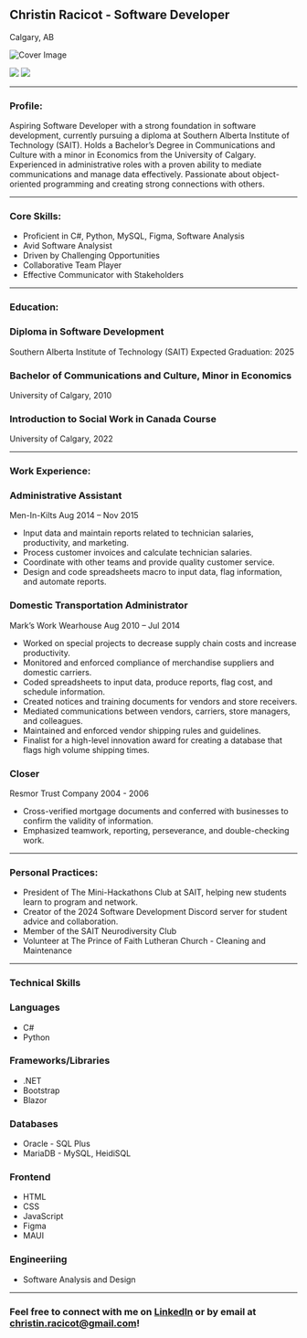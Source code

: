 ## Christin Racicot - Software Developer
Calgary, AB

![Cover Image](cover.png)

[![](https://img.shields.io/badge/Email-christin.raicot%40gmail.com-%230077B5.svg?&style=for-the-badge&logo=gmail&logoColor=white&color=ea4335)](mailto:christin.racicot@gmail.com)
[![](https://img.shields.io/badge/LinkedIn-Christin%20Racicot-%230077B5.svg?&style=for-the-badge&logo=linkedin&logoColor=white0e76a8)](https://www.linkedin.com/in/chris-racicot-a15314295/)


---

### Profile:

Aspiring Software Developer with a strong foundation in software development, currently pursuing a diploma at Southern Alberta Institute of Technology (SAIT). Holds a Bachelor’s Degree in Communications and Culture with a minor in Economics from the University of Calgary. Experienced in administrative roles with a proven ability to mediate communications and manage data effectively. Passionate about object-oriented programming and creating strong connections with others.


---

### Core Skills:

   * Proficient in C#, Python, MySQL, Figma, Software Analysis
   * Avid Software Analysist
   * Driven by Challenging Opportunities
   * Collaborative Team Player
   * Effective Communicator with Stakeholders


---

### Education:

### Diploma in Software Development
Southern Alberta Institute of Technology (SAIT)
Expected Graduation: 2025

### Bachelor of Communications and Culture, Minor in Economics
University of Calgary, 2010

### Introduction to Social Work in Canada Course
University of Calgary, 2022


---

### Work Experience:

### Administrative Assistant
Men-In-Kilts
Aug 2014 – Nov 2015

  * Input data and maintain reports related to technician salaries, productivity, and marketing.
  * Process customer invoices and calculate technician salaries.
  * Coordinate with other teams and provide quality customer service.
  * Design and code spreadsheets macro to input data, flag information, and automate reports.

### Domestic Transportation Administrator
Mark’s Work Wearhouse
Aug 2010 – Jul 2014

  * Worked on special projects to decrease supply chain costs and increase productivity.
  * Monitored and enforced compliance of merchandise suppliers and domestic carriers.
  * Coded spreadsheets to input data, produce reports, flag cost, and schedule information.
  * Created notices and training documents for vendors and store receivers.
  * Mediated communications between vendors, carriers, store managers, and colleagues.
  * Maintained and enforced vendor shipping rules and guidelines.
  * Finalist for a high-level innovation award for creating a database that flags high volume shipping times.

### Closer
Resmor Trust Company
2004 - 2006

  * Cross-verified mortgage documents and conferred with businesses to confirm the validity of information.
  * Emphasized teamwork, reporting, perseverance, and double-checking work.


---

### Personal Practices:

  * President of The Mini-Hackathons Club at SAIT, helping new students learn to program and network.
  * Creator of the 2024 Software Development Discord server for student advice and collaboration.
  * Member of the SAIT Neurodiversity Club
  * Volunteer at The Prince of Faith Lutheran Church - Cleaning and Maintenance 


---

### Technical Skills

### Languages
  * C#
  * Python

### Frameworks/Libraries
  * .NET
  * Bootstrap
  * Blazor

### Databases
  * Oracle - SQL Plus
  * MariaDB - MySQL, HeidiSQL

### Frontend
  * HTML
  * CSS
  * JavaScript
  * Figma
  * MAUI

### Engineeriing
  * Software Analysis and Design


---

### Feel free to connect with me on [LinkedIn]([https://www.linkedin.com/in/chris-racicot-a15314295/]) or by email at [christin.racicot@gmail.com](mailto:christin.racicot@gmail.com)!

